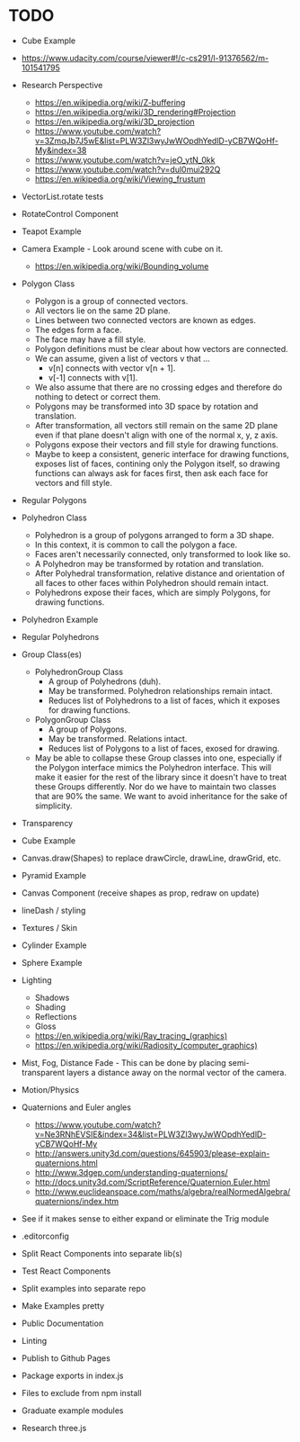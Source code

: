 # TODO

+ Cube Example
+ https://www.udacity.com/course/viewer#!/c-cs291/l-91376562/m-101541795
+ Research Perspective
  + https://en.wikipedia.org/wiki/Z-buffering
  + https://en.wikipedia.org/wiki/3D_rendering#Projection
  + https://en.wikipedia.org/wiki/3D_projection
  + https://www.youtube.com/watch?v=3ZmqJb7J5wE&list=PLW3Zl3wyJwWOpdhYedlD-yCB7WQoHf-My&index=38
  + https://www.youtube.com/watch?v=jeO_ytN_0kk
  + https://www.youtube.com/watch?v=dul0mui292Q
  + https://en.wikipedia.org/wiki/Viewing_frustum
+ VectorList.rotate tests
+ RotateControl Component
+ Teapot Example
+ Camera Example - Look around scene with cube on it.
  + https://en.wikipedia.org/wiki/Bounding_volume
+ Polygon Class
  + Polygon is a group of connected vectors.
  + All vectors lie on the same 2D plane.
  + Lines between two connected vectors are known as edges.
  + The edges form a face.
  + The face may have a fill style.
  + Polygon definitions must be clear about how vectors are connected.
  + We can assume, given a list of vectors v that ...
    + v[n] connects with vector v[n + 1].
    + v[-1] connects with v[1].
  + We also assume that there are no crossing edges and therefore do nothing to
    detect or correct them.
  + Polygons may be transformed into 3D space by rotation and translation.
  + After transformation, all vectors still remain on the same 2D plane even
    if that plane doesn't align with one of the normal x, y, z axis.
  + Polygons expose their vectors and fill style for drawing functions.
  + Maybe to keep a consistent, generic interface for drawing functions, exposes
    list of faces, contining only the Polygon itself, so drawing functions can
    always ask for faces first, then ask each face for vectors and fill style.
+ Regular Polygons
+ Polyhedron Class
  + Polyhedron is a group of polygons arranged to form a 3D shape.
  + In this context, it is common to call the polygon a face.
  + Faces aren't necessarily connected, only transformed to look like so.
  + A Polyhedron may be transformed by rotation and translation.
  + After Polyhedral transformation, relative distance and orientation of all
    faces to other faces within Polyhedron should remain intact.
  + Polyhedrons expose their faces, which are simply Polygons, for drawing
    functions.
+ Polyhedron Example
+ Regular Polyhedrons
+ Group Class(es)
  + PolyhedronGroup Class
    + A group of Polyhedrons (duh).
    + May be transformed. Polyhedron relationships remain intact.
    + Reduces list of Polyhedrons to a list of faces, which it exposes for
      drawing functions.
  + PolygonGroup Class
    + A group of Polygons.
    + May be transformed. Relations intact.
    + Reduces list of Polygons to a list of faces, exosed for drawing.
  + May be able to collapse these Group classes into one, especially if the
    Polygon interface mimics the Polyhedron interface. This will make it easier
    for the rest of the library since it doesn't have to treat these Groups
    differently. Nor do we have to maintain two classes that are 90% the same.
    We want to avoid inheritance for the sake of simplicity.
+ Transparency
+ Cube Example
+ Canvas.draw(Shapes) to replace drawCircle, drawLine, drawGrid, etc.
+ Pyramid Example
+ Canvas Component (receive shapes as prop, redraw on update)
+ lineDash / styling
+ Textures / Skin
+ Cylinder Example
+ Sphere Example
+ Lighting
  + Shadows
  + Shading
  + Reflections
  + Gloss
  + https://en.wikipedia.org/wiki/Ray_tracing_(graphics)
  + https://en.wikipedia.org/wiki/Radiosity_(computer_graphics)
+ Mist, Fog, Distance Fade - This can be done by placing semi-transparent layers
  a distance away on the normal vector of the camera.
+ Motion/Physics
+ Quaternions and Euler angles
  + https://www.youtube.com/watch?v=Ne3RNhEVSIE&index=34&list=PLW3Zl3wyJwWOpdhYedlD-yCB7WQoHf-My
  + http://answers.unity3d.com/questions/645903/please-explain-quaternions.html
  + http://www.3dgep.com/understanding-quaternions/
  + http://docs.unity3d.com/ScriptReference/Quaternion.Euler.html
  + http://www.euclideanspace.com/maths/algebra/realNormedAlgebra/quaternions/index.htm
+ See if it makes sense to either expand or eliminate the Trig module

+ .editorconfig
+ Split React Components into separate lib(s)
+ Test React Components
+ Split examples into separate repo
+ Make Examples pretty
+ Public Documentation
+ Linting
+ Publish to Github Pages
+ Package exports in index.js
+ Files to exclude from npm install
+ Graduate example modules
+ Research three.js
